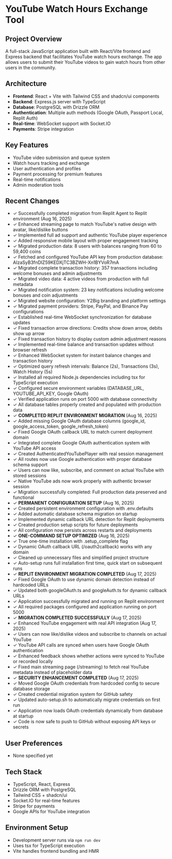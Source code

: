 # YouTube Watch Hours Exchange Tool

## Project Overview
A full-stack JavaScript application built with React/Vite frontend and Express backend that facilitates YouTube watch hours exchange. The app allows users to submit their YouTube videos to gain watch hours from other users in the community.

## Architecture
- **Frontend**: React + Vite with Tailwind CSS and shadcn/ui components
- **Backend**: Express.js server with TypeScript
- **Database**: PostgreSQL with Drizzle ORM
- **Authentication**: Multiple auth methods (Google OAuth, Passport Local, Replit Auth)
- **Real-time**: WebSocket support with Socket.IO
- **Payments**: Stripe integration

## Key Features
- YouTube video submission and queue system
- Watch hours tracking and exchange
- User authentication and profiles
- Payment processing for premium features
- Real-time notifications
- Admin moderation tools

## Recent Changes
- ✓ Successfully completed migration from Replit Agent to Replit environment (Aug 16, 2025)
- ✓ Enhanced streaming page to match YouTube's native design with avatar, like/dislike buttons
- ✓ Implemented full ad support and authentic YouTube player experience
- ✓ Added responsive mobile layout with proper engagement tracking
- ✓ Migrated production data: 8 users with balances ranging from 60 to 59,400 coins
- ✓ Fetched and configured YouTube API key from production database: AIzaSyB3fnDIZ59KEDXjTC3BZWH-Xn1BYVoR7mA
- ✓ Migrated complete transaction history: 357 transactions including welcome bonuses and admin adjustments
- ✓ Migrated video data: 4 active videos from production with full metadata
- ✓ Migrated notification system: 23 key notifications including welcome bonuses and coin adjustments
- ✓ Migrated website configuration: Y2Big branding and platform settings
- ✓ Migrated payment providers: Stripe, PayPal, and Binance Pay configurations
- ✓ Established real-time WebSocket synchronization for database updates
- ✓ Fixed transaction arrow directions: Credits show down arrow, debits show up arrow
- ✓ Fixed transaction history to display custom admin adjustment reasons
- ✓ Implemented real-time balance and transaction updates without browser refresh
- ✓ Enhanced WebSocket system for instant balance changes and transaction history
- ✓ Optimized query refresh intervals: Balance (2s), Transactions (3s), Watch History (5s)
- ✓ Installed all required Node.js dependencies including tsx for TypeScript execution
- ✓ Configured secure environment variables (DATABASE_URL, YOUTUBE_API_KEY, Google OAuth)
- ✓ Verified application runs on port 5000 with database connectivity
- ✓ All database tables properly created and populated with production data
- ✓ **COMPLETED REPLIT ENVIRONMENT MIGRATION** (Aug 16, 2025)
- ✓ Added missing Google OAuth database columns (google_id, google_access_token, google_refresh_token)
- ✓ Fixed Google OAuth callback URL to match current deployment domain
- ✓ Integrated complete Google OAuth authentication system with YouTube API access
- ✓ Created AuthenticatedYouTubePlayer with real session management
- ✓ All routes now use Google authentication with proper database schema support
- ✓ Users can now like, subscribe, and comment on actual YouTube with stored sessions
- ✓ Native YouTube ads now work properly with authentic browser session
- ✓ Migration successfully completed: Full production data preserved and functional
- ✓ **PERMANENT CONFIGURATION SETUP** (Aug 16, 2025)
- ✓ Created persistent environment configuration with .env.defaults
- ✓ Added automatic database schema migration on startup
- ✓ Implemented dynamic callback URL detection for Replit deployments
- ✓ Created production setup scripts for future deployments
- ✓ All configuration now persists across restarts and deployments
- ✓ **ONE-COMMAND SETUP OPTIMIZED** (Aug 16, 2025)
- ✓ True one-time installation with .setup_complete flag
- ✓ Dynamic OAuth callback URL (/oauth2callback) works with any domain
- ✓ Cleaned up unnecessary files and simplified project structure
- ✓ Auto-setup runs full installation first time, quick start on subsequent runs
- ✓ **REPLIT ENVIRONMENT MIGRATION COMPLETED** (Aug 17, 2025)
- ✓ Fixed Google OAuth to use dynamic domain detection instead of hardcoded URLs
- ✓ Updated both googleOAuth.ts and googleAuth.ts for dynamic callback URLs
- ✓ Application successfully migrated and running on Replit environment
- ✓ All required packages configured and application running on port 5000
- ✓ **MIGRATION COMPLETED SUCCESSFULLY** (Aug 17, 2025)
- ✓ Enhanced YouTube engagement with real API integration (Aug 17, 2025)
- ✓ Users can now like/dislike videos and subscribe to channels on actual YouTube
- ✓ YouTube API calls are synced when users have Google OAuth authentication
- ✓ Enhanced feedback shows whether actions were synced to YouTube or recorded locally
- ✓ Fixed main streaming page (/streaming) to fetch real YouTube metadata instead of placeholder data
- ✓ **SECURITY ENHANCEMENT COMPLETED** (Aug 17, 2025)  
- ✓ Moved Google OAuth credentials from hardcoded config to secure database storage
- ✓ Created credential migration system for GitHub safety
- ✓ Updated auto-setup.sh to automatically migrate credentials on first run
- ✓ Application now loads OAuth credentials dynamically from database at startup
- ✓ Code is now safe to push to GitHub without exposing API keys or secrets

## User Preferences
- None specified yet

## Tech Stack
- TypeScript, React, Express
- Drizzle ORM with PostgreSQL
- Tailwind CSS + shadcn/ui
- Socket.IO for real-time features
- Stripe for payments
- Google APIs for YouTube integration

## Environment Setup
- Development server runs via `npm run dev`
- Uses tsx for TypeScript execution
- Vite handles frontend bundling and HMR